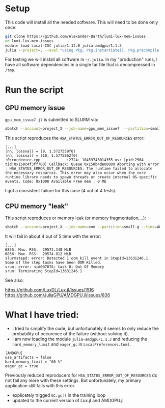 
# Setup

This code will install all the needed software. This will need to be done only once:

```bash
git clone https://github.com/Alexander-Barth/lumi-lux-mem-issues
cd lumi-lux-mem-issues
module load Local-CSC julia/1.12.0 julia-amdgpu/1.1.3
julia --project=. --eval "using Pkg; Pkg.instantiate(); Pkg.precompile()"
```

For testing we will install all software in `~/.julia`. In my "production" runs, I have all software dependencies in a single tar file that is decompressed in `/tmp`.

# Run the script

## GPU memory issue


`gpu_mem_issue7.jl` is submitted to SLURM via:

```bash
sbatch --account=project_X --job-name=gpu_mem_issue7  --partition=small-g --time=48:00:00 --mem-per-cpu=30G --cpus-per-task=1  --ntasks=1 --nodes=1 --gpus=1  training.sh gpu_mem_issue7.jl
```

This script reproduces the `HSA_STATUS_ERROR_OUT_OF_RESOURCES` error:

```
[...]
(nn, lossval) = (9, 1.5727558f0)
(nn, lossval) = (10, 1.5775862f0)
:0:rocdevice.cpp            :2724: 10459743014355 us: [pid:2564  tid:0x150c4f3ff700] Callback: Queue 0x150b4de00000 Aborting with error : HSA_STATUS_ERROR_OUT_OF_RESOURCES: The runtime failed to allocate the necessary resources. This error may also occur when the core runtime library needs to spawn threads or create internal OS-specific events. Code: 0x1008 Available Free mem : 0 MB
```


I got a consistent failure for this case (4 out of 4 tests).


## CPU memory "leak"


This script reproduces or memory leak (or memory fragmentation,...):

```bash
sbatch --account=project_X --job-name=oom --partition=small-g --time=48:00:00 --mem-per-cpu=30G --cpus-per-task=1  --ntasks=1 --nodes=1 --gpus=1  training.sh oom.jl
```

It will fail in about 4 out of 5 time with the error:

```
[...]
6855: Max. RSS:  29573.348 MiB
6856: Max. RSS:  29574.812 MiB
slurmstepd: error: Detected 1 oom_kill event in StepId=13631246.1. Some of the step tasks have been OOM Killed.
srun: error: nid007876: task 0: Out Of Memory
srun: Terminating StepId=13631246.1
```

See also:

https://github.com/LuxDL/Lux.jl/issues/1516
https://github.com/JuliaGPU/AMDGPU.jl/issues/836




# What I have tried:

* I tried to simplify the code, but unfortunately it seems to only reduce the probability of occurence of the failure (without solving it).
* I am now loading the module `julia-amdgpu/1.1.3` and reducing the `hard_memory_limit` and  `eager_gc` in `LocalPreferences.toml`.

```
[AMDGPU]
use_artifacts = false
hard_memory_limit = "60 %"
eager_gc = true
```

Previously reduced reproducers for `HSA_STATUS_ERROR_OUT_OF_RESOURCES` do not fail any more with these settings. But unfortunately, my primary application still fails with this error.
* explicetely trigged `GC.gc()` in the training loop
* updated to the current version of Lux.jl and AMDGPU.jl
